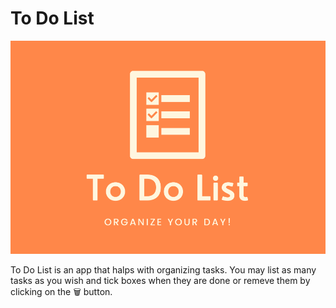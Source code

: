 # To Do List
![app logo](images/test.png)

To Do List is an app that halps with organizing tasks. You may list as many tasks as you wish and tick boxes when they are done or remeve them by clicking on the 🗑 button.